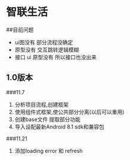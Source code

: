 # 智联生活

##目前问题
+ ui图没有 部分流程没确定
+ 原型没有 交互跳转逻辑模糊
+ 接口  ui 原型没有 所以接口也没出来

## 1.0版本

###11.7
1. 分析项目流程,创建框架
1. 使用组件式框架,使公共部分分离(以后可以重用)
1. 创建base文件 提取部分功能
1. 导入设配最新Android 8.1 sdk和兼容包 

###11.21
1. 添加loading error 和 refresh

    
    
    
    
    
   
    
    
    
     